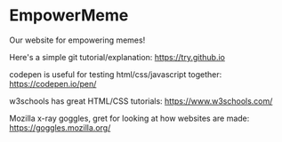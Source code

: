 # EmpowerMeme
Our website for empowering memes!

Here's a simple git tutorial/explanation: https://try.github.io

codepen is useful for testing html/css/javascript together: https://codepen.io/pen/

w3schools has great HTML/CSS tutorials: https://www.w3schools.com/

Mozilla x-ray goggles, gret for looking at how websites are made: https://goggles.mozilla.org/

